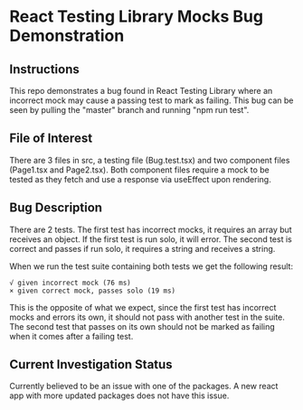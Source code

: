 # React Testing Library Mocks Bug Demonstration

## Instructions

This repo demonstrates a bug found in React Testing Library where an incorrect mock may cause a passing test to mark as failing. This bug can be seen by pulling the "master" branch and running "npm run test".

## File of Interest

There are 3 files in src, a testing file (Bug.test.tsx) and two component files (Page1.tsx and Page2.tsx). Both component files require a mock to be tested as they fetch and use a response via useEffect upon rendering.

## Bug Description

There are 2 tests. The first test has incorrect mocks, it requires an array but receives an object. If the first test is run solo, it will error. The second test is correct and passes if run solo, it requires a string and receives a string.

When we run the test suite containing both tests we get the following result:

```
√ given incorrect mock (76 ms)
× given correct mock, passes solo (19 ms)
```

This is the opposite of what we expect, since the first test has incorrect mocks and errors its own, it should not pass with another test in the suite. The second test that passes on its own should not be marked as failing when it comes after a failing test.

## Current Investigation Status

Currently believed to be an issue with one of the packages. A new react app with more updated packages does not have this issue.